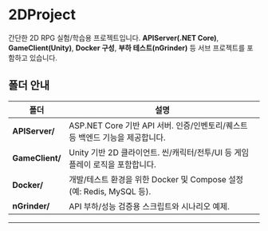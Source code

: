 # 2DProject

간단한 2D RPG 실험/학습용 프로젝트입니다. **APIServer(.NET Core)**, **GameClient(Unity)**, **Docker 구성**, **부하 테스트(nGrinder)** 등 서브 프로젝트를 포함하고 있습니다.

## 폴더 안내

| 폴더 | 설명 |
|---|---|
| **APIServer/** | ASP.NET Core 기반 API 서버. 인증/인벤토리/퀘스트 등 백엔드 기능을 제공합니다. |
| **GameClient/** | Unity 기반 2D 클라이언트. 씬/캐릭터/전투/UI 등 게임 플레이 로직을 포함합니다. |
| **Docker/** | 개발/테스트 환경을 위한 Docker 및 Compose 설정(예: Redis, MySQL 등). |
| **nGrinder/** | API 부하/성능 검증용 스크립트와 시나리오 예제. |

---
